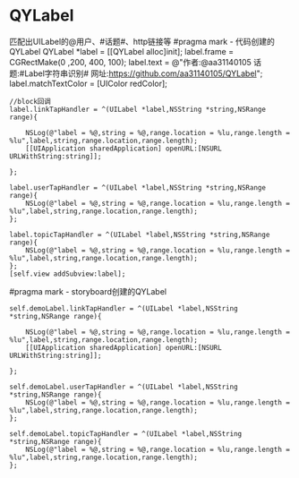 # QYLabel
匹配出UILabel的@用户、#话题#、http链接等
#pragma mark - 代码创建的QYLabel
    QYLabel *label = [[QYLabel alloc]init];
    label.frame = CGRectMake(0 ,200, 400, 100);
    label.text = @"作者:@aa31140105 话题:#Label字符串识别# 网址:https://github.com/aa31140105/QYLabel";
    label.matchTextColor = [UIColor redColor];
    
    //block回调
    label.linkTapHandler = ^(UILabel *label,NSString *string,NSRange range){
        
        NSLog(@"label = %@,string = %@,range.location = %lu,range.length = %lu",label,string,range.location,range.length);
        [[UIApplication sharedApplication] openURL:[NSURL URLWithString:string]];
        
    };
    
    label.userTapHandler = ^(UILabel *label,NSString *string,NSRange range){
        NSLog(@"label = %@,string = %@,range.location = %lu,range.length = %lu",label,string,range.location,range.length);
    };
    
    label.topicTapHandler = ^(UILabel *label,NSString *string,NSRange range){
        NSLog(@"label = %@,string = %@,range.location = %lu,range.length = %lu",label,string,range.location,range.length);
    };
    [self.view addSubview:label];
    
    
    
#pragma mark - storyboard创建的QYLabel
    
    self.demoLabel.linkTapHandler = ^(UILabel *label,NSString *string,NSRange range){
        
        NSLog(@"label = %@,string = %@,range.location = %lu,range.length = %lu",label,string,range.location,range.length);
        [[UIApplication sharedApplication] openURL:[NSURL URLWithString:string]];
        
    };
    
    self.demoLabel.userTapHandler = ^(UILabel *label,NSString *string,NSRange range){
        NSLog(@"label = %@,string = %@,range.location = %lu,range.length = %lu",label,string,range.location,range.length);
    };
    
    self.demoLabel.topicTapHandler = ^(UILabel *label,NSString *string,NSRange range){
        NSLog(@"label = %@,string = %@,range.location = %lu,range.length = %lu",label,string,range.location,range.length);
    };
